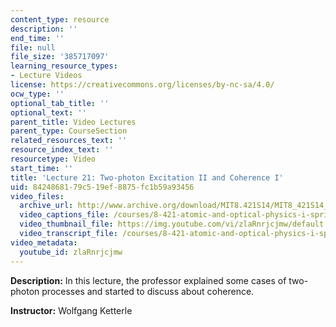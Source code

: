 ```yaml
---
content_type: resource
description: ''
end_time: ''
file: null
file_size: '385717097'
learning_resource_types:
- Lecture Videos
license: https://creativecommons.org/licenses/by-nc-sa/4.0/
ocw_type: ''
optional_tab_title: ''
optional_text: ''
parent_title: Video Lectures
parent_type: CourseSection
related_resources_text: ''
resource_index_text: ''
resourcetype: Video
start_time: ''
title: 'Lecture 21: Two-photon Excitation II and Coherence I'
uid: 84248681-79c5-19ef-8875-fc1b59a93456
video_files:
  archive_url: http://www.archive.org/download/MIT8.421S14/MIT8_421S14_lec21_300k.mp4
  video_captions_file: /courses/8-421-atomic-and-optical-physics-i-spring-2014/4c7f81884aeb58fd9052f3672433c04f_zlaRnrjcjmw.vtt
  video_thumbnail_file: https://img.youtube.com/vi/zlaRnrjcjmw/default.jpg
  video_transcript_file: /courses/8-421-atomic-and-optical-physics-i-spring-2014/ae201faa16485b5a79eb49c010ee4706_zlaRnrjcjmw.pdf
video_metadata:
  youtube_id: zlaRnrjcjmw
---
```


**Description:** In this lecture, the professor explained some cases of two-photon processes and started to discuss about coherence.

**Instructor:** Wolfgang Ketterle

